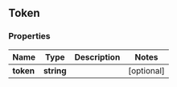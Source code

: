 ## Token

### Properties
Name | Type | Description | Notes
------------ | ------------- | ------------- | -------------
**token** | **string** |  | [optional] 


